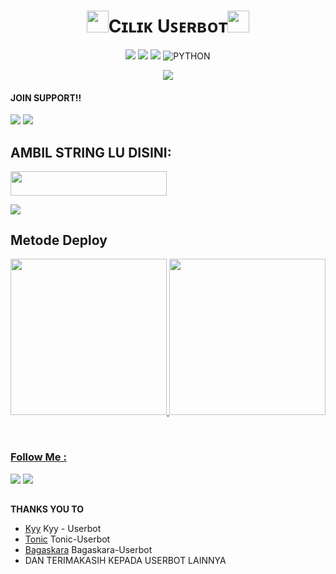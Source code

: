 <h1 align="center"><img src="./resources/extras/GeezFire.gif" width="35px">Cɪʟɪᴋ Uꜱᴇʀʙᴏᴛ<img src="./resources/extras/GeezFire.gif" width="35px"></h1>

<p align="center">
    <a href="https://github.com/grey423/Cilik-Userbot/commits/Cilik-Userbot"><img src="https://img.shields.io/github/last-commit/grey423/Cilik-Userbot?color=ff0000&logo=github&logoColor=ffffff&style=for-the-badge" /></a>
    <a href="https://github.com/grey423/Cilik-Userbot"> <img src="https://img.shields.io/github/repo-size/grey423/Cilik-Userbot?logo=github&style=for-the-badge" /></a>
    <a href="https://pypi.org/project/Telethon/"><img src="https://img.shields.io/pypi/v/telethon?color=important&label=telethon&logo=python&logoColor=brightgreen&style=for-the-badge" /></a>
    <img alt="PYTHON" src="https://img.shields.io/badge/PYTHON-v3.9.6-purple?style=for-the-badge&logo=appveyor"/>
    </p>


<p align="center">
  <img src="https://telegra.ph/file/ac134f6d295ad0c03af9b.jpg">
</p>

  
#### JOIN SUPPORT!!

<a href="https://t.me/CilikProject"><img src="https://img.shields.io/badge/Channel%20Cilik-red.svg?style=for-the-badge&logo=Telegram"></a>
<a href="https://t.me/CilikSupport"><img src="https://img.shields.io/badge/Join-Cilik%20Support-blue.svg?style=for-the-badge&logo=Telegram"></a>


## AMBIL STRING LU DISINI:
<p align="left"><a 
href="https://replit.com/@grey423/stringen#main.py"><img 
src="https://img.shields.io/badge/Generate%20String%20Sesion-000000?style=flat&logo=replit&logoColor=white" width="250" height="38.60" />

<a href="https://t.me/CilikString_Bot"><img src="https://img.shields.io/badge/Ambil-String%20via Bot-blue.svg?style=for-the-badge&logo=Telegram"></a>                   

</a></p>

  
<h2 align="left">
   Metode Deploy
</h2>

<p align="left">
<a href="https://dashboard.heroku.com/new?template=https://github.com/grey423/Userbot"><img src="https://img.shields.io/badge/Deploy%20To%20Heroku-blueviolet?style=for-the-badge&logo=heroku" width="250""/</a>  
<a href="https://telegram.dog/XTZ_HerokuBot?start=bXVoYW1tYWRyaXpreTE2L0t5eS1Vc2VyYm90IEt5eS1Vc2VyYm90"><img src="https://img.shields.io/badge/Deploy%20Via%20Telegram-blue?style=for-the-badge&logo=telegram" width="250""/</a>  </p>

  

<br>
</p>

### Follow Me :
<p align="left">
<a href="https://github.com/grey423"><img src="https://img.shields.io/badge/GitHub-Follow%20on%20GitHub-inactive.svg?logo=github"></a> <a href="https://instagram.com/farid.srydiii"><img src="https://img.shields.io/badge/Instagram-Follow%20on%20Instagram-important.svg?logo=instagram"></a>
</p>

##

 **THANKS YOU TO**
*   [Kyy](https://github.com/muhammadrizky16/Kyy-Userbot)   Kyy - Userbot
*   [Tonic](https://github.com/Tonic990/Tonic-Userbot)   Tonic-Userbot
*   [Bagaskara](https://github.com/ybgskr12/BAGASKARA-USERBOT)   Bagaskara-Userbot
*   DAN TERIMAKASIH KEPADA USERBOT LAINNYA
